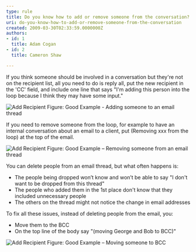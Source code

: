 ```yaml
---
type: rule
title: Do you know how to add or remove someone from the conversation?
uri: do-you-know-how-to-add-or-remove-someone-from-the-conversation
created: 2009-03-30T02:33:59.0000000Z
authors:
- id: 1
  title: Adam Cogan
- id: 2
  title: Cameron Shaw

---
```




<span class='intro'> If you think someone should be involved in a conversation but they're not on the recipient list, all you need to do is reply all, put the new recipient in the 'CC' field, and include one line that says &quot;I'm adding this person into the loop because I think they may have some input.&quot;
 </span>

<img class="ms-rteCustom-ImageArea" alt="Add Recipient" src="/Communication/RulesToBetterEmail/PublishingImages/AddRecipient.jpg" /> <span class="ms-rteCustom-FigureGood">Figure&#58;&#160;Good Example - Adding someone to an email thread</span>

<p>If you need to remove someone from the loop, for example to have an internal conversation about an email to a client, put (Removing xxx from the loop) at the top of the email.</p>

<img class="ms-rteCustom-ImageArea" alt="Add Recipient" src="/Communication/RulesToBetterEmail/PublishingImages/RemoveRecipient.jpg" />
<span class="ms-rteCustom-FigureGood">Figure&#58; Good Example – Removing someone from an email thread</span>

<p>You can delete people from an email thread, but what often happens is&#58;</p>
<ul>
<li>The people being dropped won’t know and won’t be able to say &quot;I don't want to be dropped from this thread&quot;</li>
<li>The people who added them in the 1st place don't know that they included unnecessary people</li>
<li>The others on the thread might not notice the change in email addresses</li>
</ul>
<p>To fix all these issues, instead of deleting people from the email, you&#58;</p>
<ul>
<li>Move them to the BCC</li>
<li>On the top line of the body say &quot;(moving George and Bob to BCC)&quot;</li>
</ul>

<img class="ms-rteCustom-ImageArea" alt="Add Recipient" src="/Communication/RulesToBetterEmail/PublishingImages/move-bcc.jpg" /> <span class="ms-rteCustom-FigureNormal">Figure&#58; Good Example – Moving someone to BCC</span>



